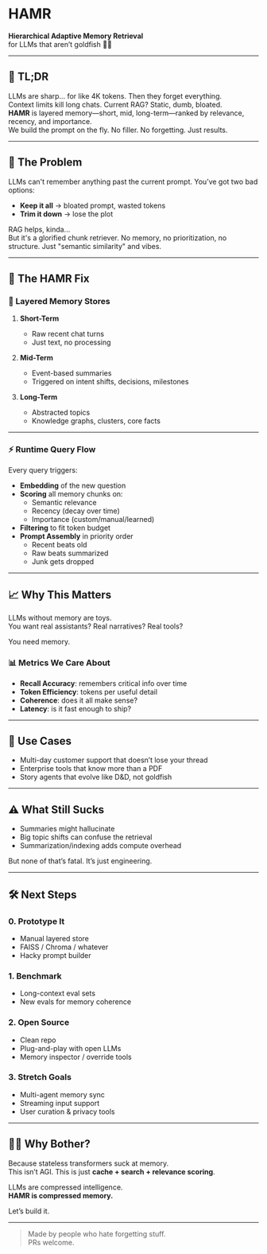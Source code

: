 # HAMR  
**Hierarchical Adaptive Memory Retrieval**  
for LLMs that aren’t goldfish 🧠🔥

---

## 🚀 TL;DR  
LLMs are sharp... for like 4K tokens. Then they forget everything.  
Context limits kill long chats. Current RAG? Static, dumb, bloated.  
**HAMR** is layered memory—short, mid, long-term—ranked by relevance, recency, and importance.  
We build the prompt on the fly. No filler. No forgetting. Just results.

---

## 🤮 The Problem  
LLMs can't remember anything past the current prompt. You’ve got two bad options:

- **Keep it all** → bloated prompt, wasted tokens  
- **Trim it down** → lose the plot

RAG helps, kinda...  
But it's a glorified chunk retriever. No memory, no prioritization, no structure. Just "semantic similarity" and vibes.

---

## 🔨 The HAMR Fix

### 🧱 Layered Memory Stores  
1. **Short-Term**  
   - Raw recent chat turns  
   - Just text, no processing  

2. **Mid-Term**  
   - Event-based summaries  
   - Triggered on intent shifts, decisions, milestones  

3. **Long-Term**  
   - Abstracted topics  
   - Knowledge graphs, clusters, core facts  

---

### ⚡ Runtime Query Flow  
Every query triggers:  
- **Embedding** of the new question  
- **Scoring** all memory chunks on:
  - Semantic relevance
  - Recency (decay over time)
  - Importance (custom/manual/learned)
- **Filtering** to fit token budget  
- **Prompt Assembly** in priority order  
  - Recent beats old  
  - Raw beats summarized  
  - Junk gets dropped

---

## 📈 Why This Matters  
LLMs without memory are toys.  
You want real assistants? Real narratives? Real tools?

You need memory.

### 📊 Metrics We Care About  
- **Recall Accuracy**: remembers critical info over time  
- **Token Efficiency**: tokens per useful detail  
- **Coherence**: does it all make sense?  
- **Latency**: is it fast enough to ship?

---

## 🧠 Use Cases  
- Multi-day customer support that doesn’t lose your thread  
- Enterprise tools that know more than a PDF  
- Story agents that evolve like D&D, not goldfish

---

## ⚠️ What Still Sucks  
- Summaries might hallucinate  
- Big topic shifts can confuse the retrieval  
- Summarization/indexing adds compute overhead

But none of that’s fatal. It’s just engineering.

---

## 🛠️ Next Steps

### 0. Prototype It  
- Manual layered store  
- FAISS / Chroma / whatever  
- Hacky prompt builder

### 1. Benchmark  
- Long-context eval sets  
- New evals for memory coherence

### 2. Open Source  
- Clean repo  
- Plug-and-play with open LLMs  
- Memory inspector / override tools

### 3. Stretch Goals  
- Multi-agent memory sync  
- Streaming input support  
- User curation & privacy tools

---

## 🙋‍♂️ Why Bother?  
Because stateless transformers suck at memory.  
This isn’t AGI. This is just **cache + search + relevance scoring**.

LLMs are compressed intelligence.  
**HAMR is compressed memory.**

Let’s build it.

---

> Made by people who hate forgetting stuff.  
> PRs welcome.  
